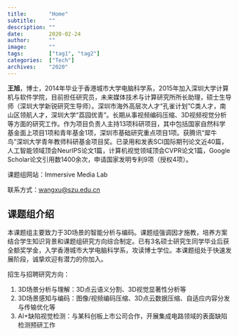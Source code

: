 ```yaml
---
title:       "Home"
subtitle:    ""
description: ""
date:        2020-02-24
author:      ""
image:       ""
tags:        ["tag1", "tag2"]
categories:  ["Tech"]
archives:    "2020"
---
```

**王旭**，博士，2014年毕业于香港城市大学电脑科学系，2015年加入深圳大学计算机与软件学院，目前担任研究员，未来媒体技术与计算研究所所长助理，硕士生导师（深圳大学新锐研究生导师）。深圳市海外高层次人才“孔雀计划”C类人才，南山区领航人才，深圳大学“荔园优青”。长期从事视频编码压缩、3D视频视觉分析等方面的研究工作。作为项目负责人主持13项科研项目，其中包括国家自然科学基金面上项目1项和青年基金1项，深圳市基础研究重点项目1项。获腾讯“犀牛鸟”深圳大学青年教师科研基金项目奖。已录用和发表SCI国际期刊论文近40篇，人工智能领域顶会NeurIPS论文1篇，计算机视觉领域顶会CVPR论文1篇，Google Scholar论文引用数1400余次，申请国家发明专利9项（授权4项）。

课题组网站：Immersive Media Lab

联系方式：wangxu@szu.edu.cn

## 课题组介绍
本课题组主要致力于3D场景的智能分析与编码。课题组强调因才施教，培养方案结合学生知识背景和课题组研究方向综合制定。已有3名硕士研究生同学毕业后获全额奖学金，入学香港城市大学电脑科学系，攻读博士学位。本课题组处于快速发展阶段，诚挚欢迎有潜力的你加入。

招生与招聘研究方向：
1. 3D场景分析与理解：3D点云语义分割、3D视觉显著性分析等
2. 3D场景感知与编码：图像/视频编码压缩、3D点云数据压缩、自适应内容分发与传输优化等
3. AI+缺陷视觉检测：与某科创板上市公司合作，开展集成电路领域的表面缺陷检测预研工作